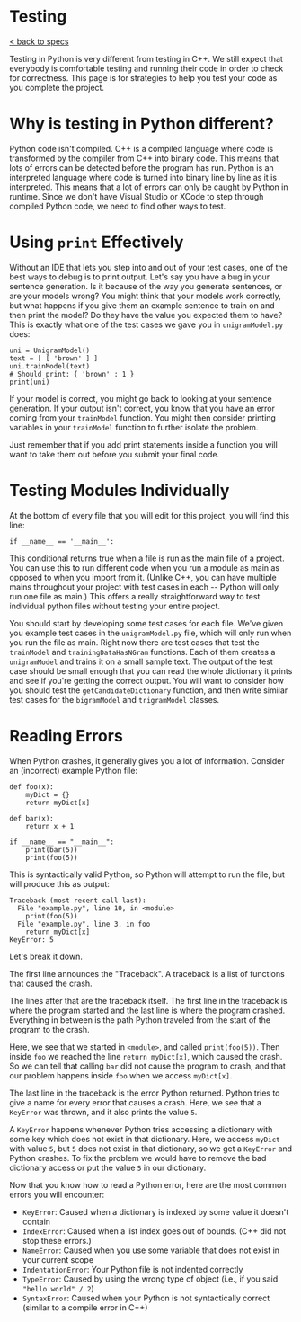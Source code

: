 # Testing

[< back to specs](./)

Testing in Python is very different from testing in C++. We still expect that everybody is comfortable testing and running their code in order to check for correctness. This page is for strategies to help you test your code as you complete the project.

# Why is testing in Python different?

Python code isn't compiled. C++ is a compiled language where code is transformed by the compiler from C++ into binary code. This means that lots of errors can be detected before the program has run. Python is an interpreted language where code is turned into binary line by line as it is interpreted. This means that a lot of errors can only be caught by Python in runtime. Since we don't have Visual Studio or XCode to step through compiled Python code, we need to find other ways to test.

# Using `print` Effectively

Without an IDE that lets you step into and out of your test cases, one of the best ways to debug is to print output. Let's say you have a bug in your sentence generation. Is it because of the way you generate sentences, or are your models wrong? You might think that your models work correctly, but what happens if you give them an example sentence to train on and then print the model? Do they have the value you expected them to have? This is exactly what one of the test cases we gave you in `unigramModel.py` does:

```
uni = UnigramModel()
text = [ [ 'brown' ] ]
uni.trainModel(text)
# Should print: { 'brown' : 1 }
print(uni)
```

If your model is correct, you might go back to looking at your sentence generation. If your output isn't correct, you know that you have an error coming from your `trainModel` function. You might then consider printing variables in your `trainModel` function to further isolate the problem.

Just remember that if you add print statements inside a function you will want to take them out before you submit your final code.

# Testing Modules Individually

At the bottom of every file that you will edit for this project, you will find this line:

```
if __name__ == '__main__':
```

This conditional returns true when a file is run as the main file of a project. You can use this to run different code when you run a module as main as opposed to when you import from it. (Unlike C++, you can have multiple mains throughout your project with test cases in each -- Python will only run one file as main.) This offers a really straightforward way to test individual python files without testing your entire project.

You should start by developing some test cases for each file. We've given you example test cases in the `unigramModel.py` file, which will only run when you run the file as main. Right now there are test cases that test the `trainModel` and `trainingDataHasNGram` functions. Each of them creates a `unigramModel` and trains it on a small sample text. The output of the test case should be small enough that you can read the whole dictionary it prints and see if you're getting the correct output. You will want to consider how you should test the `getCandidateDictionary` function, and then write similar test cases for the `bigramModel` and `trigramModel` classes.

# Reading Errors

When Python crashes, it generally gives you a lot of information. Consider an (incorrect) example Python file:

```
def foo(x):
    myDict = {}
    return myDict[x]

def bar(x):
    return x + 1

if __name__ == "__main__":
    print(bar(5))
    print(foo(5))

```

This is syntactically valid Python, so Python will attempt to run the file, but will produce this as output:

```
Traceback (most recent call last):
  File "example.py", line 10, in <module>
    print(foo(5))
  File "example.py", line 3, in foo
    return myDict[x]
KeyError: 5
```

Let's break it down.

The first line announces the "Traceback". A traceback is a list of functions that caused the crash.

The lines after that are the traceback itself. The first line in the traceback is where the program started and the last line is where the program crashed. Everything in between is the path Python traveled from the start of the program to the crash.

Here, we see that we started in `<module>`, and called `print(foo(5))`. Then inside `foo` we reached the line `return myDict[x]`, which caused the crash. So we can tell that calling `bar` did not cause the program to crash, and that our problem happens inside `foo` when we access `myDict[x]`.

The last line in the traceback is the error Python returned. Python tries to give a name for every error that causes a crash. Here, we see that a `KeyError` was thrown, and it also prints the value `5`.

A `KeyError` happens whenever Python tries accessing a dictionary with some key which does not exist in that dictionary. Here, we access `myDict` with value `5`, but `5` does not exist in that dictionary, so we get a `KeyError` and Python crashes. To fix the problem we would have to remove the bad dictionary access or put the value `5` in our dictionary.

Now that you know how to read a Python error, here are the most common errors you will encounter:

* `KeyError`: Caused when a dictionary is indexed by some value it doesn't contain
* `IndexError`: Caused when a list index goes out of bounds. (C++ did not stop these errors.)
* `NameError`: Caused when you use some variable that does not exist in your current scope
* `IndentationError`: Your Python file is not indented correctly
* `TypeError`: Caused by using the wrong type of object (i.e., if you said `"hello world" / 2`)
* `SyntaxError`: Caused when your Python is not syntactically correct (similar to a compile error in C++)

